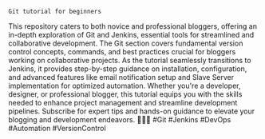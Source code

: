 
```
Git tutorial for beginners
```
This repository caters to both novice and professional bloggers, offering an in-depth exploration of Git and Jenkins, essential tools for streamlined and collaborative development. The Git section covers fundamental version control concepts, commands, and best practices crucial for bloggers working on collaborative projects. As the tutorial seamlessly transitions to Jenkins, it provides step-by-step guidance on installation, configuration, and advanced features like email notification setup and Slave Server implementation for optimized automation. Whether you're a developer, designer, or professional blogger, this tutorial equips you with the skills needed to enhance project management and streamline development pipelines. Subscribe for expert tips and hands-on guidance to elevate your blogging and development endeavors. 🔧🚀💡 #Git #Jenkins #DevOps #Automation #VersionControl
